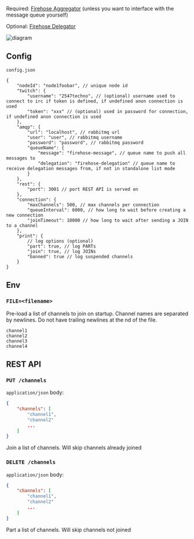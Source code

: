 Required: [Firehose Aggregator](https://github.com/2547techno/firehose-aggregator) (unless you want to interface with the message queue yourself)

Optional: [Firehose Delegator](https://github.com/2547techno/firehose-delegator)

![diagram](https://github.com/2547techno/firehose-node/assets/109011672/f5a4b51d-86ac-42e6-9ca0-a5ad460805f4)

## Config

`config.json`

```jsonc
{
    "nodeId": "node1foobar", // unique node id
    "twitch": {
        "username": "2547techno", // (optional) username used to connect to irc if token is defined, if undefined anon connection is used
        "token": "xxx" // (optional) used in password for connection, if undefined anon connection is used
    },
    "amqp": {
        "url": "localhost", // rabbitmq url
        "user": "user", // rabbitmq username
        "password": "password", // rabbitmq password
        "queueName": {
            "message": "firehose-message", // queue name to push all messages to
            "delegation": "firehose-delegation" // queue name to receive delegation messages from, if not in standalone list mode
        }
    },
    "rest": {
        "port": 3001 // port REST API is served on
    },
    "connection": {
        "maxChannels": 500, // max channels per connection
        "queueInterval": 6000, // how long to wait before creating a new connection
        "joinTimeout": 10000 // how long to wait after sending a JOIN to a channel
    },
    "print": {
        // log options (optional)
        "part": true, // log PARTs
        "join": true, // log JOINs
        "banned": true // log suspended channels
    }
}
```

## Env

### `FILE=<filename>`

Pre-load a list of channels to join on startup. Channel names are separated by newlines. Do not have trailing newlines at the nd of the file.

```text
channel1
channel2
channel3
channel4
```

## REST API

### `PUT /channels`

`application/json` body:

```json
{
    "channels": [
        "channel1",
        "channel2"
        ...
    ]
}
```

Join a list of channels. Will skip channels already joined

### `DELETE /channels`

`application/json` body:

```json
{
    "channels": [
        "channel1",
        "channel2"
        ...
    ]
}
```

Part a list of channels. Will skip channels not joined
